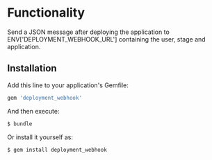 # Functionality
Send a JSON message after deploying the application to ENV['DEPLOYMENT_WEBHOOK_URL']
containing the user, stage and application.

## Installation
Add this line to your application's Gemfile:

```ruby
gem 'deployment_webhook'
```

And then execute:
```bash
$ bundle
```

Or install it yourself as:
```bash
$ gem install deployment_webhook
```
